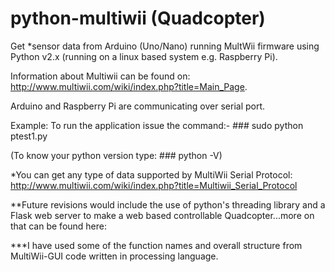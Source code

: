 # python-multiwii (Quadcopter)
Get *sensor data from Arduino (Uno/Nano) running MultWii firmware using Python v2.x (running on a linux based system e.g. Raspberry Pi).

Information about Multiwii can be found on: http://www.multiwii.com/wiki/index.php?title=Main_Page.

Arduino and Raspberry Pi are communicating over serial port.

Example: To run the application issue the command:- ### sudo python ptest1.py

(To know your python version type: ### python -V)

*You can get any type of data supported by MultiWii Serial Protocol: http://www.multiwii.com/wiki/index.php?title=Multiwii_Serial_Protocol

**Future revisions would include the use of python's threading library and a Flask web server to make a web based controllable Quadcopter...more on that can be found here:




***I have used some of the function names and overall structure from MultiWii-GUI code written in processing language.
